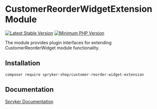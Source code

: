 # CustomerReorderWidgetExtension Module
[![Latest Stable Version](https://poser.pugx.org/spryker-shop/customer-reorder-widget-extension/v/stable.svg)](https://packagist.org/packages/spryker-shop/customer-reorder-widget-extension)
[![Minimum PHP Version](https://img.shields.io/badge/php-%3E%3D%208.0-8892BF.svg)](https://php.net/)

The module provides plugin interfaces for extending CustomerReorderWidget module functionality.

## Installation

```
composer require spryker-shop/customer-reorder-widget-extension
```

## Documentation

[Spryker Documentation](https://docs.spryker.com)
